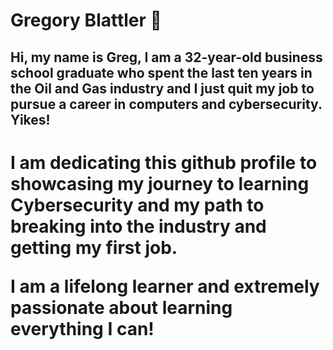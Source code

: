 # Gregory Blattler 👋

<h2>Hi, my name is Greg, I am a 32-year-old business school graduate who spent the last ten years in the Oil and Gas industry and I just quit my job to pursue a career in computers and cybersecurity. Yikes!



</h2>
<h1> I am dedicating this github profile to showcasing my journey to learning Cybersecurity and my path to breaking into the industry and getting my first job.

I am a lifelong learner and extremely passionate about learning everything I can!</h1>

